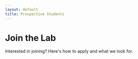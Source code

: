 ```yaml
---
layout: default
title: Prospective Students
---
```


# Join the Lab

Interested in joining? Here's how to apply and what we look for.
